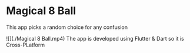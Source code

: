 # Magical 8 Ball

This app picks a random choice for any confusion

![](./Magical 8 Ball.mp4)
The app is developed using Flutter & Dart so it is Cross-PLatform
